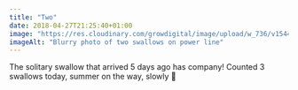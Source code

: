 ```yaml
---
title: "Two"
date: 2018-04-27T21:25:40+01:00
image: "https://res.cloudinary.com/growdigital/image/upload/w_736/v1544110139/swallows-40843865805.jpg"
imageAlt: "Blurry photo of two swallows on power line"
---
```


The solitary swallow that arrived 5 days ago has company! Counted 3 swallows today, summer on the way, slowly 🙂
